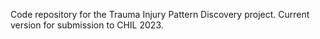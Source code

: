 Code repository for the Trauma Injury Pattern Discovery project. 
Current version for submission to CHIL 2023. 
